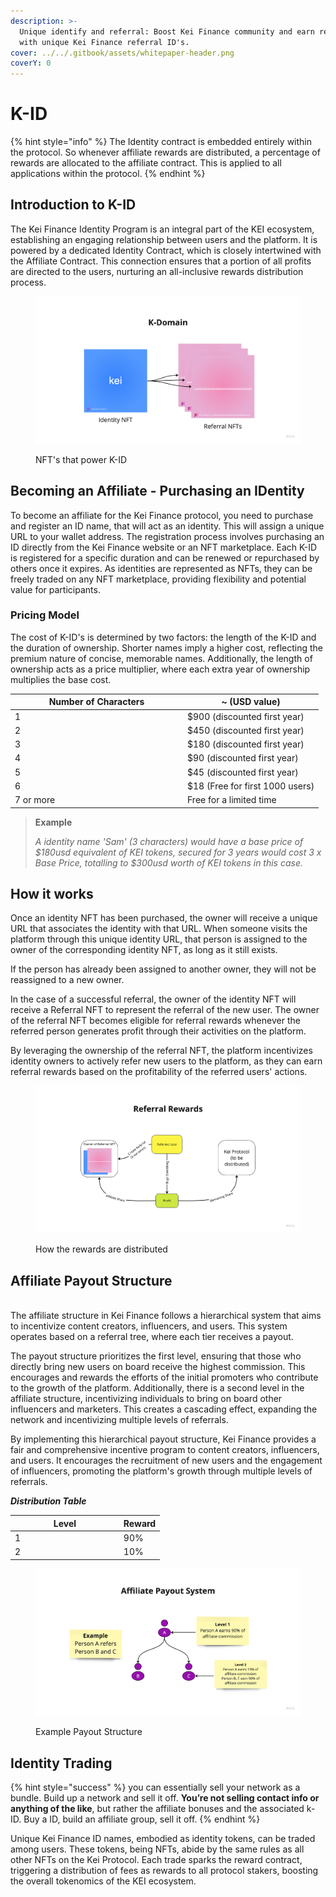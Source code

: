 ```yaml
---
description: >-
  Unique identify and referral: Boost Kei Finance community and earn rewards
  with unique Kei Finance referral ID's.
cover: ../../.gitbook/assets/whitepaper-header.png
coverY: 0
---
```


# K-ID

{% hint style="info" %}
The Identity contract is embedded entirely within the protocol. So whenever affiliate rewards are distributed, a percentage of rewards are allocated to the affiliate contract. This is applied to all applications within the protocol.
{% endhint %}

## **Introduction to K-ID**

The Kei Finance Identity Program is an integral part of the KEI ecosystem, establishing an engaging relationship between users and the platform. It is powered by a dedicated Identity Contract, which is closely intertwined with the Affiliate Contract. This connection ensures that a portion of all profits are directed to the users, nurturing an all-inclusive rewards distribution process.

<figure><img src="../../.gitbook/assets/image (7).png" alt=""><figcaption><p>NFT's that power K-ID</p></figcaption></figure>

## **Becoming an Affiliate - Purchasing an IDentity**

To become an affiliate for the Kei Finance protocol, you need to purchase and register an ID name, that will act as an identity. This will assign a unique URL to your wallet address. The registration process involves purchasing an ID directly from the Kei Finance website or an NFT marketplace. Each K-ID is registered for a specific duration and can be renewed or repurchased by others once it expires. As identities are represented as NFTs, they can be freely traded on any NFT marketplace, providing flexibility and potential value for participants.

### **Pricing Model**

The cost of K-ID's is determined by two factors: the length of the K-ID and the duration of ownership. Shorter names imply a higher cost, reflecting the premium nature of concise, memorable names. Additionally, the length of ownership acts as a price multiplier, where each extra year of ownership multiplies the base cost.

<table><thead><tr><th width="262">Number of Characters</th><th>~ (USD value)</th></tr></thead><tbody><tr><td>1</td><td>$900 (discounted first year)</td></tr><tr><td>2</td><td>$450 (discounted first year)</td></tr><tr><td>3</td><td>$180 (discounted first year)</td></tr><tr><td>4</td><td>$90 (discounted first year)</td></tr><tr><td>5</td><td>$45 (discounted first year)</td></tr><tr><td>6</td><td>$18 (Free for first 1000 users)</td></tr><tr><td>7 or more</td><td>Free for a limited time</td></tr></tbody></table>

> **Example**
>
> _A identity name 'Sam' (3 characters) would have a base price of $180usd equivalent of KEI tokens, secured for 3 years would cost 3 x Base Price, totalling to $300usd worth of KEI tokens in this case._

## **How it works**

Once an identity NFT has been purchased, the owner will receive a unique URL that associates the identity with that URL. When someone visits the platform through this unique identity URL, that person is assigned to the owner of the corresponding identity NFT, as long as it still exists.

If the person has already been assigned to another owner, they will not be reassigned to a new owner.

In the case of a successful referral, the owner of the identity NFT will receive a Referral NFT to represent the referral of the new user. The owner of the referral NFT becomes eligible for referral rewards whenever the referred person generates profit through their activities on the platform.

By leveraging the ownership of the referral NFT, the platform incentivizes identity owners to actively refer new users to the platform, as they can earn referral rewards based on the profitability of the referred users' actions.

<figure><img src="../../.gitbook/assets/image (4).png" alt=""><figcaption><p>How the rewards are distributed</p></figcaption></figure>

## **Affiliate Payout Structure**

\
The affiliate structure in Kei Finance follows a hierarchical system that aims to incentivize content creators, influencers, and users. This system operates based on a referral tree, where each tier receives a payout.

The payout structure prioritizes the first level, ensuring that those who directly bring new users on board receive the highest commission. This encourages and rewards the efforts of the initial promoters who contribute to the growth of the platform. Additionally, there is a second level in the affiliate structure, incentivizing individuals to bring on board other influencers and marketers. This creates a cascading effect, expanding the network and incentivizing multiple levels of referrals.

By implementing this hierarchical payout structure, Kei Finance provides a fair and comprehensive incentive program to content creators, influencers, and users. It encourages the recruitment of new users and the engagement of influencers, promoting the platform's growth through multiple levels of referrals.

_**Distribution Table**_

<table><thead><tr><th width="159.8571428571429">Level</th><th>Reward</th></tr></thead><tbody><tr><td>1</td><td>90%</td></tr><tr><td>2</td><td>10%</td></tr></tbody></table>

<figure><img src="../../.gitbook/assets/image (36).png" alt=""><figcaption><p>Example Payout Structure</p></figcaption></figure>

## Identity Trading

{% hint style="success" %}
you can essentially sell your network as a bundle. Build up a network and sell it off. **You’re not selling contact info or anything of the like**, but rather the affiliate bonuses and the associated k-ID. Buy a ID, build an affiliate group, sell it off.
{% endhint %}

Unique Kei Finance ID names, embodied as identity tokens, can be traded among users. These tokens, being NFTs, abide by the same rules as all other NFTs on the Kei Protocol. Each trade sparks the reward contract, triggering a distribution of fees as rewards to all protocol stakers, boosting the overall tokenomics of the KEI ecosystem.\
&#x20;
